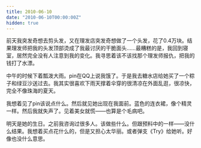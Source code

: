 ```yaml
---
title: 2010-06-10
date: "2010-06-10T00:00:00Z"
hidden: true
---
```

前天我突发奇想去剪头发，又在理发店突发奇想做了一个头发，花了0.4万块。结果理发师把我的头发顶部烫成了我最讨厌的干脆面头……最糟糕的是，我回到寝室，居然完全没有人注意到我的变化。我寻思着该不该找那个理发师报仇，把我的钱打了水漂。

中午的时候下着瓢泼大雨。pin在QQ上说我饿了。于是我去糖水店给她买了一个粽子和绿豆沙送过去。我其实很喜欢下雨天撑着伞穿的很清凉在外面乱逛，很凉快，完全不像珠海的夏天。

我想着见了pin该说点什么。然后就见她出现在我面前。蓝色的连衣裙，像个精灵一样。然后我就失声了。见着美女就慌——也算是个毛病吧。

明天是她的生日。之前我咨询过很多人。该做些什么。但跟预料中的一样——没什么结果。我想着买点花什么的，但是又担心太华丽。或者弹支《Try》给她听。好像也没什么意思。